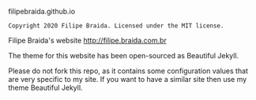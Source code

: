 filipebraida.github.io

    Copyright 2020 Filipe Braida. Licensed under the MIT license.

Filipe Braida's website http://filipe.braida.com.br

The theme for this website has been open-sourced as Beautiful Jekyll.

Please do not fork this repo, as it contains some configuration values that are very specific to my site. If you want to have a similar site then use my theme Beautiful Jekyll.
